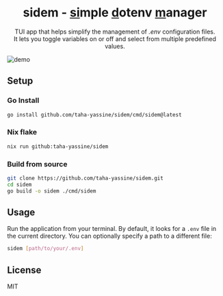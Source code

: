 <h1 align="center">sidem - <u>si</u>mple <u>d</u>otenv <u>m</u>anager</h1>

<p align="center">
TUI app that helps simplify the management of <i>.env</i> configuration files.<br>
It lets you toggle variables on or off and select from multiple predefined values.
</p>

![demo](./demo.gif)

## Setup

### Go Install

```bash
go install github.com/taha-yassine/sidem/cmd/sidem@latest
```

### Nix flake

```bash
nix run github:taha-yassine/sidem
```

### Build from source

```bash
git clone https://github.com/taha-yassine/sidem.git
cd sidem
go build -o sidem ./cmd/sidem
```

## Usage

Run the application from your terminal. By default, it looks for a `.env` file in the current directory. You can optionally specify a path to a different file:

```bash
sidem [path/to/your/.env]
```

## License

MIT
